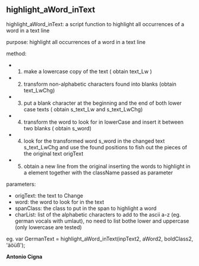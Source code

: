 highlight_aWord_inText
----------------------
highlight_aWord_inText: a script function to  highlight all occurrences of a word in a text line

purpose: highlight all occurrences of a word in a text line

method:
-	1) make a lowercase copy of the text  ( obtain text_Lw ) 
-	2) transform non-alphabetic characters found  into blanks (obtain text_LwChg)
-	3) put a blank character at the beginning and the end of both lower case texts ( obtain s_text_Lw and s_text_LwChg)  
-	4) transform the word to look for in lowerCase and insert it between two blanks ( obtain s_word)
-	4) look for the transformed word s_word in the changed text s_text_LwChg and use the found positions to fish out the pieces of the original text origText
-	5) obtain a new line from the original inserting the words to highlight in a <span> element together with the className passed as parameter	

parameters:
-	origText:  the text to Change
-	word:      the word to look for in the text
-	spanClass: the class to put in the span to highlight a word	
-	charList:  list of the alphabetic characters to add to the ascii a-z (eg. german vocals with umlaut), no need to list bothe lower and uppercase (only lowercase are tested)     

eg. 
	var GermanText  = highlight_aWord_inText(inpText2, aWord2, boldClass2, 'äöüß'); 

**Antonio Cigna**
